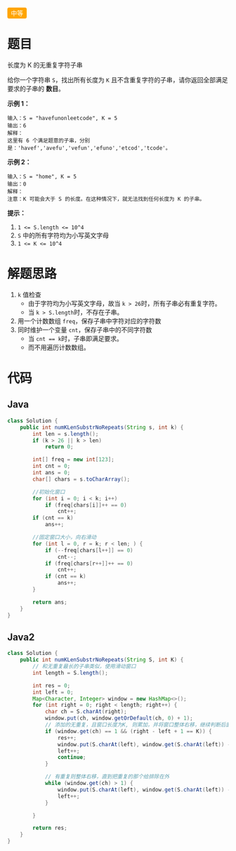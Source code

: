 <span style="background-color: #ffa500; color: #fff; padding: 4px 8px; border-radius: 4px;">中等</span>


# 题目
长度为 K 的无重复字符子串

给你一个字符串 `S`，找出所有长度为 `K` 且不含重复字符的子串，请你返回全部满足要求的子串的 **数目**。

 

**示例 1：**

```
输入：S = "havefunonleetcode", K = 5
输出：6
解释：
这里有 6 个满足题意的子串，分别是：'havef','avefu','vefun','efuno','etcod','tcode'。
```

**示例 2：**

```
输入：S = "home", K = 5
输出：0
解释：
注意：K 可能会大于 S 的长度。在这种情况下，就无法找到任何长度为 K 的子串。
```

 

**提示：**

1. `1 <= S.length <= 10^4`
2. `S` 中的所有字符均为小写英文字母
3. `1 <= K <= 10^4`

# 解题思路

1. `k` 值检查
   - 由于字符均为小写英文字母，故当 `k > 26`时，所有子串必有重复字符。
   - 当 `k > S.length`时，不存在子串。
2. 用一个计数数组 `freq`，保存子串中字符对应的字符数
3. 同时维护一个变量 `cnt`，保存子串中的不同字符数
   - 当 `cnt == k`时，子串即满足要求。
   - 而不用遍历计数数组。

# 代码

## Java

```java
class Solution {
    public int numKLenSubstrNoRepeats(String s, int k) {
        int len = s.length();
        if (k > 26 || k > len)
            return 0;

        int[] freq = new int[123];
        int cnt = 0;
        int ans = 0;
        char[] chars = s.toCharArray();

        //初始化窗口
        for (int i = 0; i < k; i++)
            if (freq[chars[i]]++ == 0)
                cnt++;
        if (cnt == k)
            ans++;

        //固定窗口大小，向右滑动
        for (int l = 0, r = k; r < len; ) {
            if (--freq[chars[l++]] == 0)
                cnt--;
            if (freq[chars[r++]]++ == 0)
                cnt++;
            if (cnt == k)
                ans++;
        }

        return ans;
    }
}
```

## Java2

```java
class Solution {
    public int numKLenSubstrNoRepeats(String S, int K) {
        // 和无重复最长的子串类似，使用滑动窗口
        int length = S.length();

        int res = 0;
        int left = 0; 
        Map<Character, Integer> window = new HashMap<>();
        for (int right = 0; right < length; right++) {
            char ch = S.charAt(right);
            window.put(ch, window.getOrDefault(ch, 0) + 1);
            // 添加的无重复，且窗口长度为K, 则累加，并将窗口整体右移，继续判断后面的
            if (window.get(ch) == 1 && (right - left + 1 == K)) {
                res++;
                window.put(S.charAt(left), window.get(S.charAt(left)) - 1);
                left++;
                continue;
            }

            // 有重复则整体右移，直到把重复的那个给排除在外
            while (window.get(ch) > 1) {
                window.put(S.charAt(left), window.get(S.charAt(left)) - 1);
                left++;
            }

        }

        return res;
    }
}
```



